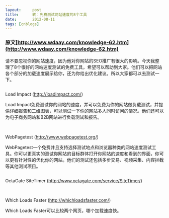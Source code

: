 ```yaml
---
layout:     post
title:      转：免费测试网站速度的8个工具
date:       2012-08-11
tags: [cnblogs]
---
```

### 原文[http://www.wdaay.com/knowledge-62.htm](http://www.wdaay.com/knowledge-62.htm)

请不要忽视你的网站速度，因为他对你网站的SEO推广有很大的影响。今天我整理了8个很好的网站速度测试的免费工具，希望可以帮助到大家。他们可以把网站各个部分的加载速度展示给你，还为你给出优化建议。所以大家都可以去测试一下。

<img src="http://www.wdaay.com/photo/www.wdaay.com_sitespeed01.jpg" alt="" />

Load Impact (http://loadimpact.com/)

Load Impact免费测试你的网站的速度，并可以免费为你的网站做负载测试，并提供详细报告和二维图表，可以测试一下你的网站多人同时访问的情况。他们还可以为电子商务网站和B2B网站进行负载测试和报告。

<img src="http://www.wdaay.com/photo/www.wdaay.com_sitespeed02.jpg" alt="" />

<img src="http://www.wdaay.com/photo/www.wdaay.com_sitespeed03.jpg" alt="" />

WebPagetest (http://www.webpagetest.org/)

WebPagetest一个免费并且支持选择测试地点和浏览器种类的网站速度测试工具。你可以更真实的测试你网站的目标群体打开你网站的速度和看到的界面，你可以更有针对性的优化你的网站。他们的测试还包括多步交易、视频采集、内容拦截等其他测试项目。

<img src="http://www.wdaay.com/photo/www.wdaay.com_sitespeed04.jpg" alt="" />

OctaGate SiteTimer (http://www.octagate.com/service/SiteTimer/)

<img src="http://www.wdaay.com/photo/www.wdaay.com_sitespeed05.jpg" alt="" />

<img src="http://www.wdaay.com/photo/www.wdaay.com_sitespeed06.jpg" alt="" />

Which Loads Faster (http://whichloadsfaster.com/)

Which Loads Faster可以比较两个网页，哪个加载速度快。

<img src="http://www.wdaay.com/photo/www.wdaay.com_sitespeed07.jpg" alt="" />

<img src="http://www.wdaay.com/photo/www.wdaay.com_sitespeed08.jpg" alt="" />
